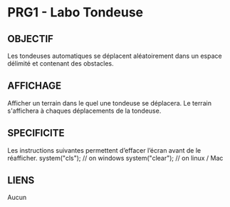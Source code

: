 # PRG1 - Labo Tondeuse

OBJECTIF
-
Les tondeuses automatiques se déplacent aléatoirement dans un espace délimité et contenant des obstacles.

AFFICHAGE
-
Afficher un terrain dans le quel une tondeuse se déplacera. Le terrain s'affichera à chaques déplacements de la tondeuse.

SPECIFICITE
-
Les instructions suivantes permettent d’effacer l’écran avant de le réafficher.
system("cls");    // on windows
system("clear");  // on linux / Mac


LIENS
-
Aucun
